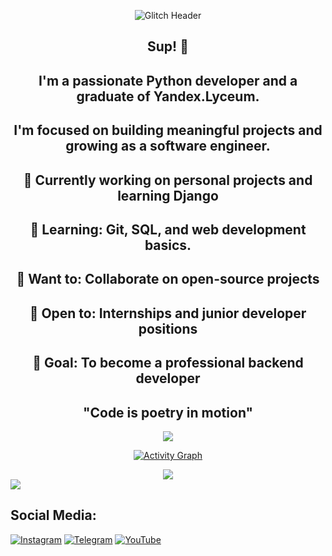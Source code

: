 <div align="center">

![Glitch Header](https://i.ibb.co/3rz60qz/glitch-skull.gif)




##  Sup! 👋 
##
## I'm a passionate Python developer and a graduate of Yandex.Lyceum.
## I'm focused on building meaningful projects and growing as a software engineer.
##
## 🔭 Currently working on personal projects and learning Django
## 🌱 Learning: Git, SQL, and web development basics.
## 👯 Want to: Collaborate on open-source projects
## 💼 Open to: Internships and junior developer positions
## 🎯 Goal: To become a professional backend developer
## "Code is poetry in motion"

<img src="https://user-images.githubusercontent.com/73097560/115834477-dbab4500-a447-11eb-908a-139a6edaec5c.gif">

[![Activity Graph](https://github-readme-activity-graph.vercel.app/graph?username=SharapaGorg&theme=tokyo-night&area=true&hide_border=true&custom_title=↯+NEURAL+ACTIVITY+FEED+↯&bg_color=0d0d0d&color=00f6ff&line=00f6ff&point=ffffff)](https://github.com/jgphilpott/github-readme-activity-graph)

<img src="https://user-images.githubusercontent.com/73097560/115834477-dbab4500-a447-11eb-908a-139a6edaec5c.gif">

</div>



<img src="https://user-images.githubusercontent.com/73097560/115834477-dbab4500-a447-11eb-908a-139a6edaec5c.gif">




## Social Media:

[![Instagram](https://img.shields.io/badge/-Instagram-090909?style=for-the-badge&logo=instagram&logoColor=B4068E)](https://www.instagram.com/eliotgit0?igsh=MXJlbndxbXlpOGw0bw==)
[![Telegram](https://img.shields.io/badge/-Telegram-090909?style=for-the-badge&logo=telegram&logoColor=27A0D9)](https://t.me/ecstazym)
[![YouTube](https://img.shields.io/badge/-YouTube-090909?style=for-the-badge&logo=YouTube&logoColor=FF0000)](https://www.youtube.com/@eliotgit?si=-zKd0Q9AOLLamvvm)